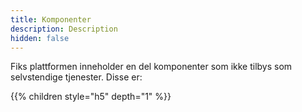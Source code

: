 ```yaml
---
title: Komponenter
description: Description
hidden: false
---
```


Fiks plattformen inneholder en del komponenter som ikke tilbys som selvstendige tjenester. Disse er:

{{% children style="h5" depth="1" %}}


